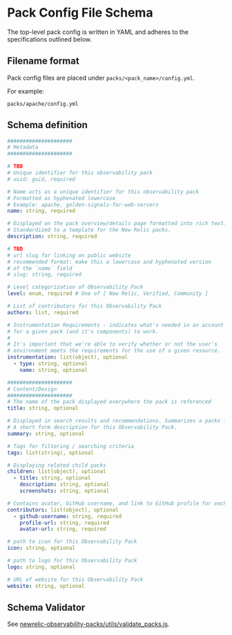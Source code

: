 # Pack Config File Schema

The top-level pack config is written in YAML and adheres to the specifications outlined below.

## Filename format

Pack config files are placed under `packs/<pack_name>/config.yml`.

For example:

`packs/apache/config.yml`

## Schema definition

```yaml
#####################
# Metadata
#####################

# TBD
# Unique identifier for this observability pack
# uuid: guid, required

# Name acts as a unique identifier for this observability pack
# Formatted as hyphenated lowercase
# Example: apache, golden-signals-for-web-servers
name: string, required

# Displayed on the pack overview/details page formatted into rich text.
# Standardized to a template for the New Relic packs.
description: string, required

# TBD
# url slug for linking on public website
# recommended format: make this a lowercase and hyphenated version
# of the `name` field
# slug: string, required

# Level categorization of Observability Pack
level: enum, required # One of [ New Relic, Verified, Community ]

# List of contributors for this Observability Pack
authors: list, required

# Instrumentation Requirements - indicates what's needed in an account
# for a given pack (and it's components) to work.
#
# It's important that we're able to verify whether or not the user's 
# environment meets the requirements for the use of a given resource. 
instrumentation: list(object), optional
  - type: string, optional 
    name: string, optional

#####################
# Content/Design
#####################
# The name of the pack displayed everywhere the pack is referenced
title: string, optional

# Displayed in search results and recommendations. Summarizes a packs functionality.
# A short form description for this Observability Pack.
summary: string, optional

# Tags for filtering / searching criteria
tags: list(string), optional

# Displaying related child packs
children: list(object), optional
  - title: string, optional
    description: string, optional
    screenshots: string, optional

# Contains avatar, GitHub username, and link to GitHub profile for each contributor
contributors: list(object), optional
  - github-username: string, required
    profile-url: string, required
    avatar-url: string, required

# path to icon for this Observability Pack
icon: string, optional

# path to logo for this Observability Pack
logo: string, optional

# URL of website for this Observability Pack
website: string, optional
```

## Schema Validator

See [newrelic-observability-packs/utils/validate_packs.js](../utils/validate_packs.js).
